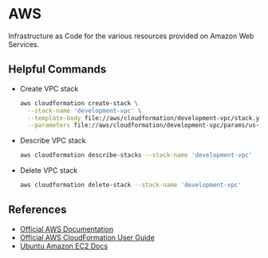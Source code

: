 # AWS

Infrastructure as Code for the various resources provided on Amazon Web Services.

## Helpful Commands

*   Create VPC stack

    ```sh
    aws cloudformation create-stack \
      --stack-name 'development-vpc' \
      --template-body file://aws/cloudformation/development-vpc/stack.yml \
      --parameters file://aws/cloudformation/development-vpc/params/us-west-2/388372205874.json
    ```

*   Describe VPC stack

    ```sh
    aws cloudformation describe-stacks --stack-name 'development-vpc'
    ```

*   Delete VPC stack

    ```sh
    aws cloudformation delete-stack --stack-name 'development-vpc'
    ```

## References

*   [Official AWS Documentation](https://docs.aws.amazon.com/index.html)
*   [Official AWS CloudFormation User Guide](https://docs.aws.amazon.com/AWSCloudFormation/latest/UserGuide/Welcome.html)
*   [Ubuntu Amazon EC2 Docs](https://ubuntu.com/server/docs/cloud-images/amazon-ec2)
